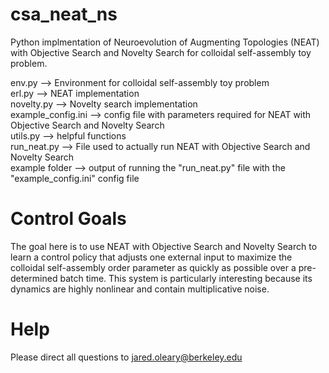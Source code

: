 # csa_neat_ns
Python implmentation of Neuroevolution of Augmenting Topologies (NEAT) with Objective Search and Novelty Search for colloidal self-assembly toy problem.

env.py --> Environment for colloidal self-assembly toy problem <br />
erl.py --> NEAT implementation <br />
novelty.py --> Novelty search implementation <br />
example_config.ini --> config file with parameters required for NEAT with Objective Search and Novelty Search <br />
utils.py --> helpful functions <br />
run_neat.py --> File used to actually run NEAT with Objective Search and Novelty Search <br />
example folder --> output of running the "run_neat.py" file with the "example_config.ini" config file <br />

# Control Goals
The goal here is to use NEAT with Objective Search and Novelty Search to learn a control policy that adjusts one external input to maximize the colloidal self-assembly order parameter as quickly as possible over a pre-determined batch time. This system is particularly interesting because its dynamics are highly nonlinear and contain multiplicative noise. 

# Help
Please direct all questions to jared.oleary@berkeley.edu
